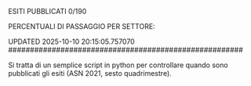 ESITI PUBBLICATI 0/190 

PERCENTUALI DI PASSAGGIO PER SETTORE:

UPDATED 2025-10-10 20:15:05.757070
###################################################### 

Si tratta di un semplice script in python per controllare quando sono pubblicati gli esiti (ASN 2021, sesto quadrimestre).

